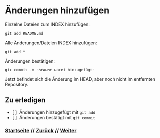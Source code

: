 # Änderungen hinzufügen

Einzelne Dateien zum INDEX hinzufügen:

```
git add README.md
```

Alle Änderungen/Dateien INDEX hinzufügen:

```
git add *
```

Änderungen bestätigen:

```
git commit -m "README Datei hinzugefügt"
```

Jetzt befindet sich die Änderung im HEAD, aber noch nicht im entfernten Repository.

## Zu erledigen
- [ ]&nbsp;&nbsp;Änderungen hinzugefügt mit `git add`
- [ ]&nbsp;&nbsp;Änderungen bestätigt mit `git commit`

### [Startseite](index.md) // [Zurück](echo.md) // [Weiter](push.md)

